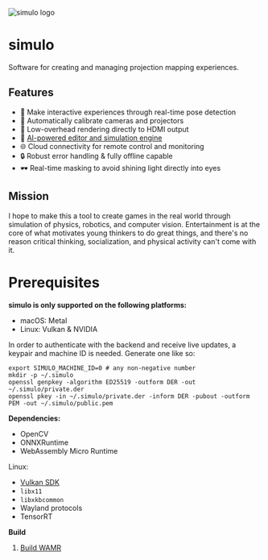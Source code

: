 ![simulo logo](.github/simulo-banner.png)

# simulo

Software for creating and managing projection mapping experiences.

## Features

- 🎥 Make interactive experiences through real-time pose detection
- 📡 Automatically calibrate cameras and projectors
- 🎨 Low-overhead rendering directly to HDMI output
- 🤖 [AI-powered editor and simulation engine](https://github.com/richgrov/simulo-editor)
- 🌐 Cloud connectivity for remote control and monitoring
- 🔒 Robust error handling & fully offline capable
- 🕶️ Real-time masking to avoid shining light directly into eyes

## Mission

I hope to make this a tool to create games in the real world through simulation of physics,
robotics, and computer vision. Entertainment is at the core of what motivates young thinkers to do
great things, and there's no reason critical thinking, socialization, and physical activity can't
come with it.

# Prerequisites

**simulo is only supported on the following platforms:**

- macOS: Metal
- Linux: Vulkan & NVIDIA

In order to authenticate with the backend and receive live updates, a keypair and machine ID is
needed. Generate one like so:

```
export SIMULO_MACHINE_ID=0 # any non-negative number
mkdir -p ~/.simulo
openssl genpkey -algorithm ED25519 -outform DER -out ~/.simulo/private.der
openssl pkey -in ~/.simulo/private.der -inform DER -pubout -outform PEM -out ~/.simulo/public.pem
```

**Dependencies:**

- OpenCV
- ONNXRuntime
- WebAssembly Micro Runtime

Linux:

- [Vulkan SDK](https://vulkan.lunarg.com/)
- `libx11`
- `libxkbcommon`
- Wayland protocols
- TensorRT

**Build**

1. [Build WAMR](https://github.com/bytecodealliance/wasm-micro-runtime/blob/main/product-mini/README.md)
